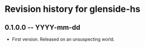 # Revision history for glenside-hs

## 0.1.0.0 -- YYYY-mm-dd

* First version. Released on an unsuspecting world.
